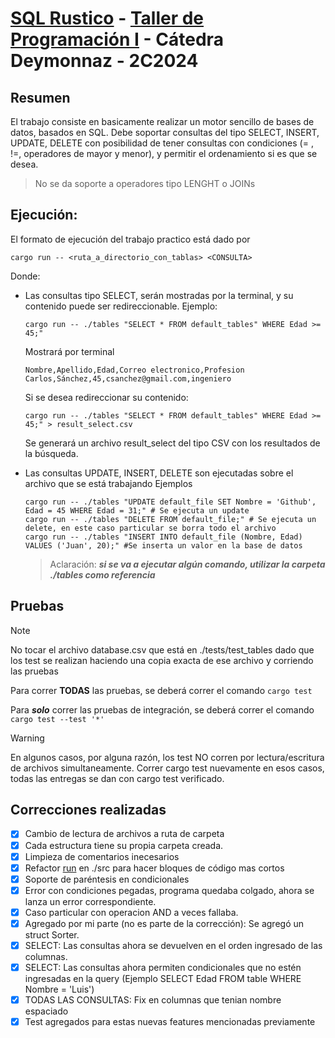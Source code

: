 # [SQL Rustico](https://taller-1-fiuba-rust.github.io/proyecto/24C2/ejercicio_individual.html) - [Taller de Programación I](https://taller-1-fiuba-rust.github.io/inicio.html) - Cátedra Deymonnaz - 2C2024

## Resumen
El trabajo consiste en basicamente realizar un motor sencillo de bases de datos, basados en SQL.
Debe soportar consultas del tipo SELECT, INSERT, UPDATE, DELETE con posibilidad de tener
consultas con condiciones (= , !=, operadores de mayor y menor), y permitir el ordenamiento si es
que se desea.
> No se da soporte a operadores tipo LENGHT o JOINs

## Ejecución:
El formato de ejecución del trabajo practico está dado por 
```
cargo run -- <ruta_a_directorio_con_tablas> <CONSULTA>
```
Donde:
* Las consultas tipo SELECT, serán mostradas por la terminal, y su contenido puede ser redireccionable.
    Ejemplo: 

    ```
    cargo run -- ./tables "SELECT * FROM default_tables" WHERE Edad >= 45;"
    ```

    Mostrará por terminal

    ```
    Nombre,Apellido,Edad,Correo electronico,Profesion
    Carlos,Sánchez,45,csanchez@gmail.com,ingeniero
    ```

    Si se desea redireccionar su contenido:

    ```
    cargo run -- ./tables "SELECT * FROM default_tables" WHERE Edad >= 45;" > result_select.csv
    ```

    Se generará un archivo result_select del tipo CSV con los resultados de la búsqueda.

* Las consultas UPDATE, INSERT, DELETE son ejecutadas sobre el archivo que se está trabajando
    Ejemplos
    ```
    cargo run -- ./tables "UPDATE default_file SET Nombre = 'Github', Edad = 45 WHERE Edad = 31;" # Se ejecuta un update
    cargo run -- ./tables "DELETE FROM default_file;" # Se ejecuta un delete, en este caso particular se borra todo el archivo
    cargo run -- ./tables "INSERT INTO default_file (Nombre, Edad) VALUES ('Juan', 20);" #Se inserta un valor en la base de datos
    ```

    > Aclaración: ***si se va a ejecutar algún comando, utilizar la carpeta ./tables como referencia***

## Pruebas
> [!NOTE]
> No tocar el archivo database.csv que está en ./tests/test_tables dado que los test se realizan
> haciendo una copia exacta de ese archivo y corriendo las pruebas 

Para correr **TODAS** las pruebas, se deberá correr el comando
`
cargo test
`

Para ***solo*** correr las pruebas de integración, se deberá correr el comando
`
cargo test --test '*'
`

> [!WARNING]
> En algunos casos, por alguna razón, los test NO corren por lectura/escritura de archivos simultaneamente. Correr cargo test nuevamente en esos casos, todas las entregas se dan con cargo test verificado.

## Correcciones realizadas

- [x] Cambio de lectura de archivos a ruta de carpeta
- [x] Cada estructura tiene su propia carpeta creada.
- [x] Limpieza de comentarios inecesarios
- [x] Refactor [run](https://github.com/lucas794/20242c_tpindividual_taller/blob/ee3c77fc37aa7f4291fd7df8e4af1758ee08b7e7/src/main.rs#L30) en ./src para hacer bloques de código mas cortos
- [x] Soporte de paréntesis en condicionales
- [x] Error con condiciones pegadas, programa quedaba colgado, ahora se lanza un error correspondiente.
- [x] Caso particular con operacion AND a veces fallaba.
- [x] Agregado por mi parte (no es parte de la corrección): Se agregó un struct Sorter.
- [x] SELECT: Las consultas ahora se devuelven en el orden ingresado de las columnas.
- [x] SELECT: Las consultas ahora permiten condicionales que no estén ingresadas en la query (Ejemplo SELECT Edad FROM table WHERE Nombre = 'Luis')
- [x] TODAS LAS CONSULTAS: Fix en columnas que tenian nombre espaciado
- [x] Test agregados para estas nuevas features mencionadas previamente
